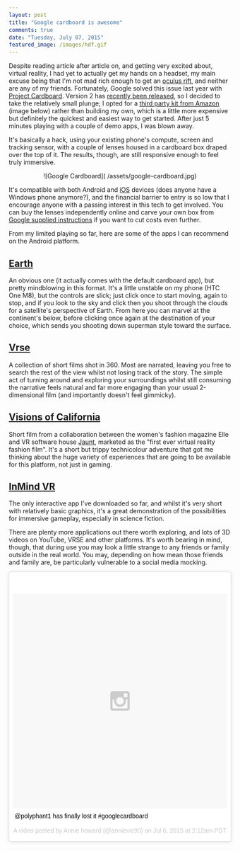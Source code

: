 ```yaml
---
layout: post
title: "Google cardboard is awesome"
comments: true
date: "Tuesday, July 07, 2015"
featured_image: /images/hdf.gif
---
```


Despite reading article after article on, and getting very excited about, virtual reality, I had yet to actually get my hands on a headset, my main excuse being that I'm not mad rich enough to get an [oculus rift](https://www.oculus.com/en-us/), and neither are any of my friends. Fortunately, Google solved this issue last year with [Project Cardboard](https://www.google.com/get/cardboard/). Version 2 has [recently been released](http://www.theverge.com/2015/5/28/8662873/google-cardboard-virtual-reality-io-2015), so I decided to take the relatively small plunge; I opted for a [third party kit from Amazon](http://www.amazon.co.uk/v2-0-AM-CARDBOARD%C2%AE-CARDBOARD-KIT/dp/B00YF5Z14Q/ref=sr_1_1?ie=UTF8&qid=1436272561&sr=8-1&keywords=google+cardboard+2) (image below) rather than building my own, which is a little more expensive but definitely the quickest and easiest way to get started. After just 5 minutes playing with a couple of demo apps, I was blown away.

It's basically a hack, using your existing phone's compute, screen and tracking sensor, with a couple of lenses housed in a cardboard box draped over the top of it. The results, though, are still responsive enough to feel truly immersive.

<center>
![Google Cardboard]( /assets/google-cardboard.jpg)
</center>

It's compatible with both Android and [iOS](https://itunes.apple.com/gb/app/google-cardboard/id987962261?mt=8) devices (does anyone have a Windows phone anymore?), and the financial barrier to entry is so low that I encourage anyone with a passing interest in this tech to get involved. You can buy the lenses independently online and carve your own box from [Google supplied instructions](https://www.google.com/get/cardboard/get-cardboard/) if you want to cut costs even further.

From my limited playing so far, here are some of the apps I can recommend on the Android platform.

## [Earth](https://play.google.com/store/apps/details?id=com.google.samples.apps.cardboarddemo&hl=en_GB)
An obvious one (it actually comes with the default cardboard app), but pretty mindblowing in this format. It's a little unstable on my phone (HTC One M8), but the controls are slick; just click once to start moving, again to stop, and if you look to the sky and click then you shoot through the clouds for a satellite's perspective of Earth. From here you can marvel at the continent's below, before clicking once again at the destination of your choice, which sends you shooting down superman style toward the surface.

## [Vrse](https://play.google.com/store/apps/details?id=com.shakingearthdigital.vrsecardboard&hl=en_GB)
A collection of short films shot in 360. Most are narrated, leaving you free to search the rest of the view whilst not losing track of the story. The simple act of turning around and exploring your surroundings whilst still consuming the narrative feels natural and far more engaging than your usual 2-dimensional film (and importantly doesn't feel gimmicky).

## [Visions of California](https://play.google.com/store/apps/details?id=com.jauntvr.preview.sfam&hl=en_GB)
Short film from a collaboration between the women's fashion magazine Elle and VR software house [Jaunt](http://www.jauntvr.com/#about), marketed as the "first ever virtual reality fashion film". It's a short but trippy technicolour adventure that got me thinking about the huge variety of experiences that are going to be available for this platform, not just in gaming.

## [InMind VR](https://play.google.com/store/apps/details?id=com.nivalvr.inmind&hl=en_GB)
The only interactive app I've downloaded so far, and whilst it's very short with relatively basic graphics, it's a great demonstration of the possibilities for immersive gameplay, especially in science fiction.

There are plenty more applications out there worth exploring, and lots of 3D videos on YouTube, VRSE and other platforms. It's worth bearing in mind, though, that during use you may look a little strange to any friends or family outside in the real world. You may, depending on how mean those friends and family are, be  particularly vulnerable to a social media mocking.

<blockquote class="instagram-media" data-instgrm-captioned data-instgrm-version="4" style=" background:#FFF; border:0; border-radius:3px; box-shadow:0 0 1px 0 rgba(0,0,0,0.5),0 1px 10px 0 rgba(0,0,0,0.15); margin: 1px; max-width:658px; padding:0; width:99.375%; width:-webkit-calc(100% - 2px); width:calc(100% - 2px);"><div style="padding:8px;"> <div style=" background:#F8F8F8; line-height:0; margin-top:40px; padding:50% 0; text-align:center; width:100%;"> <div style=" background:url(data:image/png;base64,iVBORw0KGgoAAAANSUhEUgAAACwAAAAsCAMAAAApWqozAAAAGFBMVEUiIiI9PT0eHh4gIB4hIBkcHBwcHBwcHBydr+JQAAAACHRSTlMABA4YHyQsM5jtaMwAAADfSURBVDjL7ZVBEgMhCAQBAf//42xcNbpAqakcM0ftUmFAAIBE81IqBJdS3lS6zs3bIpB9WED3YYXFPmHRfT8sgyrCP1x8uEUxLMzNWElFOYCV6mHWWwMzdPEKHlhLw7NWJqkHc4uIZphavDzA2JPzUDsBZziNae2S6owH8xPmX8G7zzgKEOPUoYHvGz1TBCxMkd3kwNVbU0gKHkx+iZILf77IofhrY1nYFnB/lQPb79drWOyJVa/DAvg9B/rLB4cC+Nqgdz/TvBbBnr6GBReqn/nRmDgaQEej7WhonozjF+Y2I/fZou/qAAAAAElFTkSuQmCC); display:block; height:44px; margin:0 auto -44px; position:relative; top:-22px; width:44px;"></div></div> <p style=" margin:8px 0 0 0; padding:0 4px;"> <a href="https://instagram.com/p/4ygnXPp-vZ/" style=" color:#000; font-family:Arial,sans-serif; font-size:14px; font-style:normal; font-weight:normal; line-height:17px; text-decoration:none; word-wrap:break-word;" target="_top">@polyphant1 has finally lost it #googlecardboard</a></p> <p style=" color:#c9c8cd; font-family:Arial,sans-serif; font-size:14px; line-height:17px; margin-bottom:0; margin-top:8px; overflow:hidden; padding:8px 0 7px; text-align:center; text-overflow:ellipsis; white-space:nowrap;">A video posted by Annie howard (@annievic90) on <time style=" font-family:Arial,sans-serif; font-size:14px; line-height:17px;" datetime="2015-07-06T09:12:07+00:00">Jul 6, 2015 at 2:12am PDT</time></p></div></blockquote>
<script async defer src="//platform.instagram.com/en_US/embeds.js"></script>
